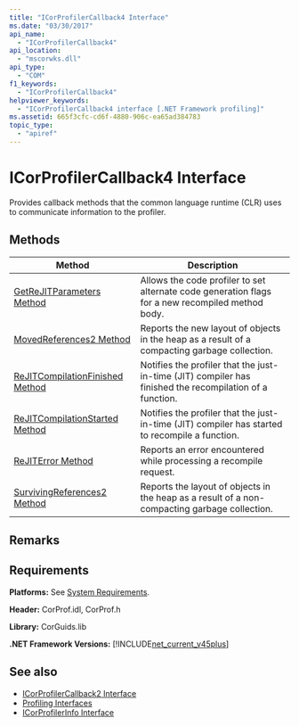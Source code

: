 ```yaml
---
title: "ICorProfilerCallback4 Interface"
ms.date: "03/30/2017"
api_name: 
  - "ICorProfilerCallback4"
api_location: 
  - "mscorwks.dll"
api_type: 
  - "COM"
f1_keywords: 
  - "ICorProfilerCallback4"
helpviewer_keywords: 
  - "ICorProfilerCallback4 interface [.NET Framework profiling]"
ms.assetid: 665f3cfc-cd6f-4880-906c-ea65ad384783
topic_type: 
  - "apiref"
---
```

# ICorProfilerCallback4 Interface
Provides callback methods that the common language runtime (CLR) uses to communicate information to the profiler.  
  
## Methods  
  
|Method|Description|  
|------------|-----------------|  
|[GetReJITParameters Method](icorprofilercallback4-getrejitparameters-method.md)|Allows the code profiler to set alternate code generation flags for a new recompiled method body.|  
|[MovedReferences2 Method](icorprofilercallback4-movedreferences2-method.md)|Reports the new layout of objects in the heap as a result of a compacting garbage collection.|  
|[ReJITCompilationFinished Method](icorprofilercallback4-rejitcompilationfinished-method.md)|Notifies the profiler that the just-in-time (JIT) compiler has finished the recompilation of a function.|  
|[ReJITCompilationStarted Method](icorprofilercallback4-rejitcompilationstarted-method.md)|Notifies the profiler that the just-in-time (JIT) compiler has started to recompile a function.|  
|[ReJITError Method](icorprofilercallback4-rejiterror-method.md)|Reports an error encountered while processing a recompile request.|  
|[SurvivingReferences2 Method](icorprofilercallback4-survivingreferences2-method.md)|Reports the layout of objects in the heap as a result of a non-compacting garbage collection.|  
  
## Remarks  
  
## Requirements  
 **Platforms:** See [System Requirements](../../../../docs/framework/get-started/system-requirements.md).  
  
 **Header:** CorProf.idl, CorProf.h  
  
 **Library:** CorGuids.lib  
  
 **.NET Framework Versions:** [!INCLUDE[net_current_v45plus](../../../../includes/net-current-v45plus-md.md)]  
  
## See also

- [ICorProfilerCallback2 Interface](icorprofilercallback2-interface.md)
- [Profiling Interfaces](profiling-interfaces.md)
- [ICorProfilerInfo Interface](icorprofilerinfo-interface.md)
